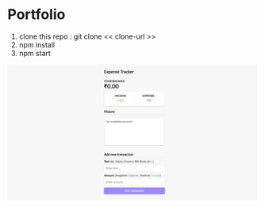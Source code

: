 # Portfolio

1) clone this repo : git clone << clone-url >>
2) npm install
3) npm start


![port](public\read-me.png)